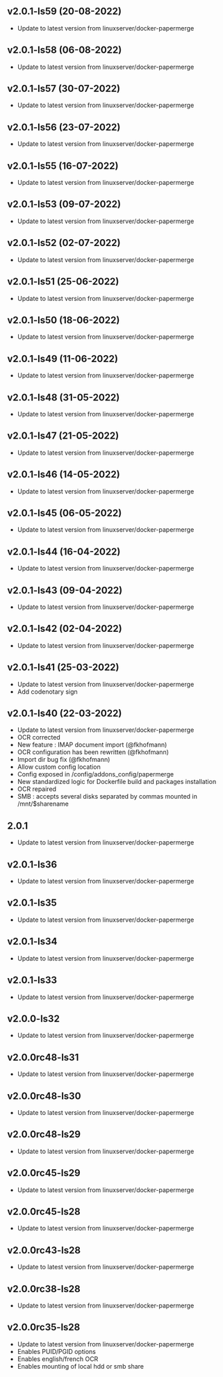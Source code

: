 ## v2.0.1-ls59 (20-08-2022)

- Update to latest version from linuxserver/docker-papermerge

## v2.0.1-ls58 (06-08-2022)

- Update to latest version from linuxserver/docker-papermerge

## v2.0.1-ls57 (30-07-2022)

- Update to latest version from linuxserver/docker-papermerge

## v2.0.1-ls56 (23-07-2022)

- Update to latest version from linuxserver/docker-papermerge

## v2.0.1-ls55 (16-07-2022)

- Update to latest version from linuxserver/docker-papermerge

## v2.0.1-ls53 (09-07-2022)

- Update to latest version from linuxserver/docker-papermerge

## v2.0.1-ls52 (02-07-2022)

- Update to latest version from linuxserver/docker-papermerge

## v2.0.1-ls51 (25-06-2022)

- Update to latest version from linuxserver/docker-papermerge

## v2.0.1-ls50 (18-06-2022)

- Update to latest version from linuxserver/docker-papermerge

## v2.0.1-ls49 (11-06-2022)

- Update to latest version from linuxserver/docker-papermerge

## v2.0.1-ls48 (31-05-2022)

- Update to latest version from linuxserver/docker-papermerge

## v2.0.1-ls47 (21-05-2022)

- Update to latest version from linuxserver/docker-papermerge

## v2.0.1-ls46 (14-05-2022)

- Update to latest version from linuxserver/docker-papermerge

## v2.0.1-ls45 (06-05-2022)

- Update to latest version from linuxserver/docker-papermerge

## v2.0.1-ls44 (16-04-2022)

- Update to latest version from linuxserver/docker-papermerge

## v2.0.1-ls43 (09-04-2022)

- Update to latest version from linuxserver/docker-papermerge

## v2.0.1-ls42 (02-04-2022)

- Update to latest version from linuxserver/docker-papermerge

## v2.0.1-ls41 (25-03-2022)

- Update to latest version from linuxserver/docker-papermerge
- Add codenotary sign

## v2.0.1-ls40 (22-03-2022)

- Update to latest version from linuxserver/docker-papermerge
- OCR corrected
- New feature : IMAP document import (@fkhofmann)
- OCR configuration has been rewritten (@fkhofmann)
- Import dir bug fix (@fkhofmann)
- Allow custom config location
- Config exposed in /config/addons_config/papermerge
- New standardized logic for Dockerfile build and packages installation
- OCR repaired
- SMB : accepts several disks separated by commas mounted in /mnt/$sharename

## 2.0.1

- Update to latest version from linuxserver/docker-papermerge

## v2.0.1-ls36

- Update to latest version from linuxserver/docker-papermerge

## v2.0.1-ls35

- Update to latest version from linuxserver/docker-papermerge

## v2.0.1-ls34

- Update to latest version from linuxserver/docker-papermerge

## v2.0.1-ls33

- Update to latest version from linuxserver/docker-papermerge

## v2.0.0-ls32

- Update to latest version from linuxserver/docker-papermerge

## v2.0.0rc48-ls31

- Update to latest version from linuxserver/docker-papermerge

## v2.0.0rc48-ls30

- Update to latest version from linuxserver/docker-papermerge

## v2.0.0rc48-ls29

- Update to latest version from linuxserver/docker-papermerge

## v2.0.0rc45-ls29

- Update to latest version from linuxserver/docker-papermerge

## v2.0.0rc45-ls28

- Update to latest version from linuxserver/docker-papermerge

## v2.0.0rc43-ls28

- Update to latest version from linuxserver/docker-papermerge

## v2.0.0rc38-ls28

- Update to latest version from linuxserver/docker-papermerge

## v2.0.0rc35-ls28

- Update to latest version from linuxserver/docker-papermerge
- Enables PUID/PGID options
- Enables english/french OCR
- Enables mounting of local hdd or smb share
